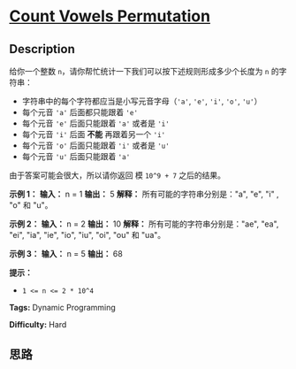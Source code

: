 # [Count Vowels Permutation][title]

## Description

给你一个整数 `n`，请你帮忙统计一下我们可以按下述规则形成多少个长度为 `n` 的字符串：

  * 字符串中的每个字符都应当是小写元音字母（`'a'`, `'e'`, `'i'`, `'o'`, `'u'`）
  * 每个元音 `'a'` 后面都只能跟着 `'e'`
  * 每个元音 `'e'` 后面只能跟着 `'a'` 或者是 `'i'`
  * 每个元音 `'i'` 后面  **不能** 再跟着另一个 `'i'`
  * 每个元音 `'o'` 后面只能跟着 `'i'` 或者是 `'u'`
  * 每个元音 `'u'` 后面只能跟着 `'a'`

由于答案可能会很大，所以请你返回 模 `10^9 + 7` 之后的结果。



**示例 1：**
            **输入：** n = 1    **输出：** 5    **解释：** 所有可能的字符串分别是："a", "e", "i" , "o" 和 "u"。    

**示例 2：**
            **输入：** n = 2    **输出：** 10    **解释：** 所有可能的字符串分别是："ae", "ea", "ei", "ia", "ie", "io", "iu", "oi", "ou" 和 "ua"。    

**示例 3：**
            **输入：** n = 5    **输出：** 68



**提示：**

  * `1 <= n <= 2 * 10^4`


**Tags:** Dynamic Programming

**Difficulty:** Hard

## 思路

[title]: https://leetcode-cn.com/problems/count-vowels-permutation
